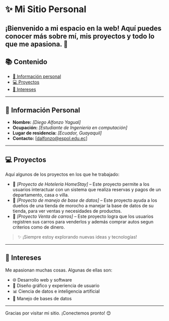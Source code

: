# ✨ Mi Sitio Personal

¡Bienvenido a mi espacio en la web! Aquí puedes conocer más sobre mí, mis proyectos y todo lo que me apasiona. 🚀
---

## 📚 Contenido
- [👤 Información personal](#-información-personal)
- [💻 Proyectos](#-proyectos)
- [🎯 Intereses](#-intereses)

---

## 👤 Información Personal
- **Nombre:** *[Diego Alfonzo Yagual]*
- **Ocupación:** *[Estudiante de Ingeniería en computación]*
- **Lugar de residencia:** *[Ecuador, Guayaquil]*
- **Contacto:** [dalfonzo@espol.edu.ec]

---

## 💻 Proyectos

Aquí algunos de los proyectos en los que he trabajado:

- 🔧 *[Proyecto de Hotelería HomeStay]* – Este proyecto permite a los usuarios interactuar con un sistema que realiza reservas y pagos de un departamento, casa o villa.
- 🧠 *[Proyecto de manejo de base de datos]* – Este proyecto ayuda a los dueños de una tienda de morocho a manejar la base de datos de su tienda, para ver ventas y necesidades de productos.
- 📱 *[Proyecto Venta de carros]* – Este proyecto logra que los usuarios registren sus carros para venderlos y además comprar autos segun criterios como de dinero.

> ✨ ¡Siempre estoy explorando nuevas ideas y tecnologías!

---

## 🎯 Intereses

Me apasionan muchas cosas. Algunas de ellas son:

- 🌐 Desarrollo web y software
- 🎨 Diseño gráfico y experiencia de usuario
- 📊 Ciencia de datos e inteligencia artificial
- 🌱 Manejo de bases de datos
---

Gracias por visitar mi sitio. ¡Conectemos pronto! 😊
